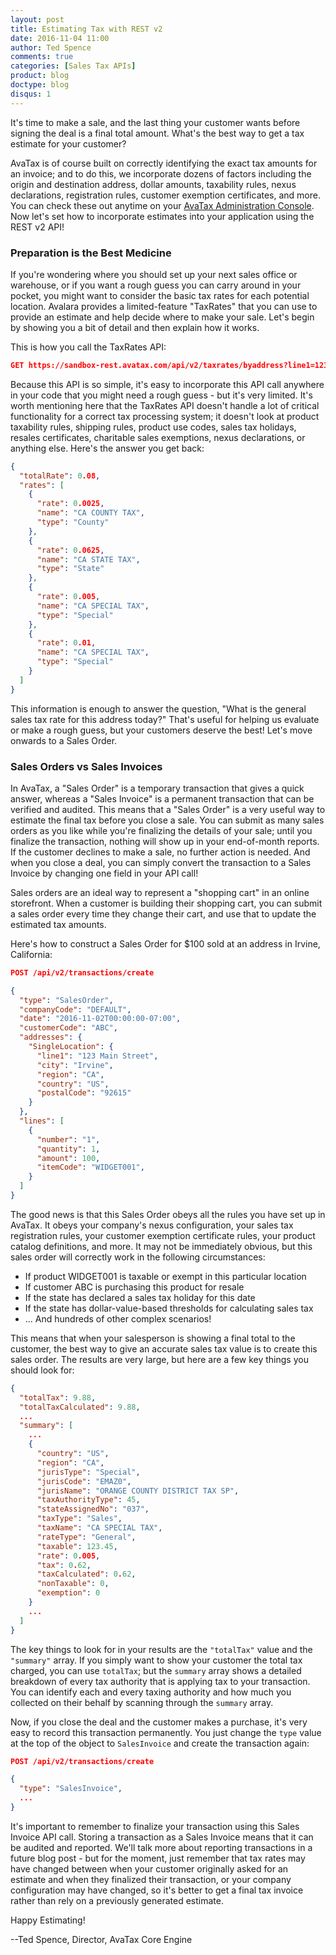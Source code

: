 ```yaml
---
layout: post
title: Estimating Tax with REST v2
date: 2016-11-04 11:00
author: Ted Spence
comments: true
categories: [Sales Tax APIs]
product: blog
doctype: blog
disqus: 1
---
```


It's time to make a sale, and the last thing your customer wants before signing the deal is a final total amount.  What's the best way to get a tax estimate for your customer?

AvaTax is of course built on correctly identifying the exact tax amounts for an invoice; and to do this, we incorporate dozens of factors including the origin and destination address, dollar amounts, taxability rules,  nexus declarations, registration rules, customer exemption certificates, and more.  You can check these out anytime on your <a href="https://admin-avatax.avalara.net">AvaTax Administration Console</a>.  Now let's set how to incorporate estimates into your application using the REST v2 API!

<h3>Preparation is the Best Medicine</h3>

If you're wondering where you should set up your next sales office or warehouse, or if you want a rough guess you can carry around in your pocket, you might want to consider the basic tax rates for each potential location.  Avalara provides a limited-feature "TaxRates" that you can use to provide an estimate and help decide where to make your sale.  Let's begin by showing you a bit of detail and then explain how it works.

This is how you call the TaxRates API:

```json
GET https://sandbox-rest.avatax.com/api/v2/taxrates/byaddress?line1=123%20Main%20Street&city=Irvine&region=CA&postalCode=92615&country=US
```

Because this API is so simple, it's easy to incorporate this API call anywhere in your code that you might need a rough guess - but it's very limited.  It's worth mentioning here that the TaxRates API doesn't handle a lot of critical functionality for a correct tax processing system; it doesn't look at product taxability rules, shipping rules, product use codes, sales tax holidays, resales certificates, charitable sales exemptions, nexus declarations, or anything else.  Here's the answer you get back:

```json
{
  "totalRate": 0.08,
  "rates": [
    {
      "rate": 0.0025,
      "name": "CA COUNTY TAX",
      "type": "County"
    },
    {
      "rate": 0.0625,
      "name": "CA STATE TAX",
      "type": "State"
    },
    {
      "rate": 0.005,
      "name": "CA SPECIAL TAX",
      "type": "Special"
    },
    {
      "rate": 0.01,
      "name": "CA SPECIAL TAX",
      "type": "Special"
    }
  ]
}
```

This information is enough to answer the question, "What is the general sales tax rate for this address today?"  That's useful for helping us evaluate or make a rough guess, but your customers deserve the best!  Let's move onwards to a Sales Order. 

<h3>Sales Orders vs Sales Invoices</h3>

In AvaTax, a "Sales Order" is a temporary transaction that gives a quick answer, whereas a "Sales Invoice" is a permanent transaction that can be verified and audited.  This means that a "Sales Order" is a very useful way to estimate the final tax before you close a sale.  You can submit as many sales orders as you like while you're finalizing the details of your sale; until you finalize the transaction, nothing will show up in your end-of-month reports.  If the customer declines to make a sale, no further action is needed.  And when you close a deal, you can simply convert the transaction to a Sales Invoice by changing one field in your API call!

Sales orders are an ideal way to represent a "shopping cart" in an online storefront.  When a customer is building their shopping cart, you can submit a sales order every time they change their cart, and use that to update the estimated tax amounts.

Here's how to construct a Sales Order for $100 sold at an address in Irvine, California:

```json
POST /api/v2/transactions/create

{
  "type": "SalesOrder",
  "companyCode": "DEFAULT",
  "date": "2016-11-02T00:00:00-07:00",
  "customerCode": "ABC",
  "addresses": {
    "SingleLocation": {
      "line1": "123 Main Street",
      "city": "Irvine",
      "region": "CA",
      "country": "US",
      "postalCode": "92615"
    }
  },
  "lines": [
    {
      "number": "1",
      "quantity": 1,
      "amount": 100,
      "itemCode": "WIDGET001",
    }
  ]
}
```

The good news is that this Sales Order obeys all the rules you have set up in AvaTax.  It obeys your company's nexus configuration, your sales tax registration rules, your customer exemption certificate rules, your product catalog definitions, and more.  It may not be immediately obvious, but this sales order will correctly work in the following circumstances:

<ul class="normal">
    <li>If product WIDGET001 is taxable or exempt in this particular location</li>
    <li>If customer ABC is purchasing this product for resale</li>
    <li>If the state has declared a sales tax holiday for this date</li>
    <li>If the state has dollar-value-based thresholds for calculating sales tax</li>
    <li>... And hundreds of other complex scenarios!</li>
</ul>

This means that when your salesperson is showing a final total to the customer, the best way to give an accurate sales tax value is to create this sales order.  The results are very large, but here are a few key things you should look for:

```json
{
  "totalTax": 9.88,
  "totalTaxCalculated": 9.88,
  ...
  "summary": [
    ...
    {
      "country": "US",
      "region": "CA",
      "jurisType": "Special",
      "jurisCode": "EMAZ0",
      "jurisName": "ORANGE COUNTY DISTRICT TAX SP",
      "taxAuthorityType": 45,
      "stateAssignedNo": "037",
      "taxType": "Sales",
      "taxName": "CA SPECIAL TAX",
      "rateType": "General",
      "taxable": 123.45,
      "rate": 0.005,
      "tax": 0.62,
      "taxCalculated": 0.62,
      "nonTaxable": 0,
      "exemption": 0
    }
    ...
  ]
}
```

The key things to look for in your results are the `"totalTax"` value and the `"summary"` array.  If you simply want to show your customer the total tax charged, you can use `totalTax`; but the `summary` array shows a detailed breakdown of every tax authority that is applying tax to your transaction.  You can identify each and every taxing authority and how much you collected on their behalf by scanning through the `summary` array.

Now, if you close the deal and the customer makes a purchase, it's very easy to record this transaction permanently.  You just change the `type` value at the top of the object to `SalesInvoice` and create the transaction again:

```json
POST /api/v2/transactions/create

{
  "type": "SalesInvoice",
  ...
}
```

It's important to remember to finalize your transaction using this Sales Invoice API call.  Storing a transaction as a Sales Invoice means that it can be audited and reported.  We'll talk more about reporting transactions in a future blog post - but for the moment, just remember that tax rates may have changed between when your customer originally asked for an estimate and when they finalized their transaction, or your company configuration may have changed, so it's better to get a final tax invoice rather than rely on a previously generated estimate.

Happy Estimating!

--Ted Spence, Director, AvaTax Core Engine
